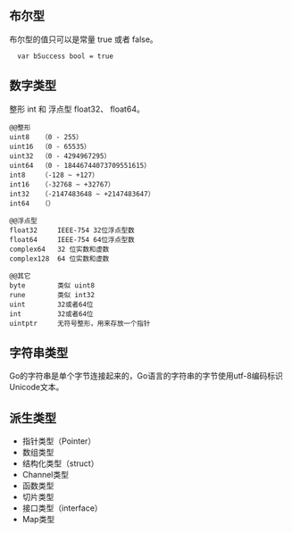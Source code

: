 ## 布尔型
  布尔型的值只可以是常量 true 或者 false。
```
  var bSuccess bool = true
```

## 数字类型
  整形 int 和 浮点型 float32、 float64。
```
@@整形
uint8   （0 - 255）
uint16  （0 - 65535）
uint32  （0 - 4294967295）
uint64  （0 - 18446744073709551615）
int8    （-128 ~ +127）
int16   （-32768 ~ +32767）
int32   （-2147483648 ~ +2147483647）
int64   （）
```
```
@@浮点型
float32     IEEE-754 32位浮点型数
float64     IEEE-754 64位浮点型数
complex64   32 位实数和虚数
complex128  64 位实数和虚数
```
```
@@其它
byte        类似 uint8
rune        类似 int32
uint        32或者64位
int         32或者64位
uintptr     无符号整形，用来存放一个指针
```
## 字符串类型
  Go的字符串是单个字节连接起来的，Go语言的字符串的字节使用utf-8编码标识Unicode文本。

## 派生类型
- 指针类型（Pointer）
- 数组类型
- 结构化类型（struct）
- Channel类型
- 函数类型
- 切片类型
- 接口类型（interface）
- Map类型
